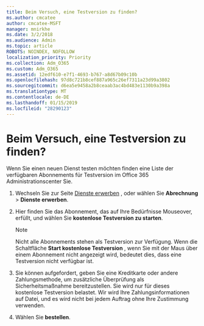 ```yaml
---
title: Beim Versuch, eine Testversion zu finden?
ms.author: cmcatee
author: cmcatee-MSFT
manager: mnirkhe
ms.date: 3/2/2018
ms.audience: Admin
ms.topic: article
ROBOTS: NOINDEX, NOFOLLOW
localization_priority: Priority
ms.collection: Adm_O365
ms.custom: Adm_O365
ms.assetid: 12edf610-e7f1-4693-b767-a8d67b09c10b
ms.openlocfilehash: 97d8c721b8cef887a965c26ef7311a23d99a3802
ms.sourcegitcommit: d6ea5e9458a2b8ceaab3ac4bd483e1130b9a398a
ms.translationtype: MT
ms.contentlocale: de-DE
ms.lasthandoff: 01/15/2019
ms.locfileid: "28290123"
---
```

# <a name="trying-to-find-a-trial"></a>Beim Versuch, eine Testversion zu finden?

Wenn Sie einen neuen Dienst testen möchten finden eine Liste der verfügbaren Abonnements für Testversion im Office 365 Administrationscenter Sie.
  
1. Wechseln Sie zur Seite [Dienste erwerben](https://go.microsoft.com/fwlink/p/?linkid=868433) , oder wählen Sie **Abrechnung** \> **Dienste erwerben**.
    
2. Hier finden Sie das Abonnement, das auf Ihre Bedürfnisse Mouseover, erfüllt, und wählen Sie **kostenlose Testversion zu starten**.
    
    > [!NOTE]
    > Nicht alle Abonnements stehen als Testversion zur Verfügung. Wenn die Schaltfläche **Start kostenlose Testversion** , wenn Sie mit der Maus über einem Abonnement nicht angezeigt wird, bedeutet dies, dass eine Testversion nicht verfügbar ist. 
  
3. Sie können aufgefordert, geben Sie eine Kreditkarte oder andere Zahlungsmethode, um zusätzliche Überprüfung als Sicherheitsmaßnahme bereitzustellen. Sie wird nur für dieses kostenlose Testversion belastet. Wir wird Ihre Zahlungsinformationen auf Datei, und es wird nicht bei jedem Auftrag ohne Ihre Zustimmung verwenden.
    
4. Wählen Sie **bestellen**.
    

